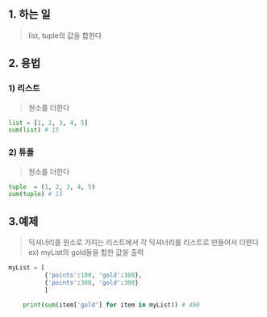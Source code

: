 ## 1. 하는 일
> list, tuple의 값을 합한다

## 2. 용법
### 1) 리스트
> 원소를 더한다
```python
list = [1, 2, 3, 4, 5]
sum(list) # 15
```

### 2) 튜플
>원소를 더한다
```python
tuple  = (1, 2, 3, 4, 5)
sum(tuple) # 15
```

## 3.예제
>딕셔너리를 원소로 가지는 리스트에서 각 딕셔너리를 리스트로 만들어서 더한다
   ex) myList의 gold들을 합한 값을 출력
```python
myList = [
		  {'points':100, 'gold':100},
		  {'points':300, 'gold':300}
		  ]

    print(sum(item['gold'] for item in myList)) # 400
```